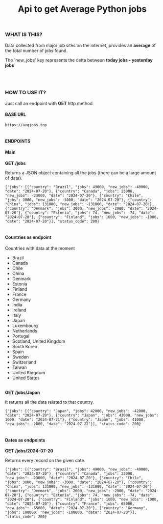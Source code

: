 <body>
<header>
<h1>
Api to get Average Python jobs
</h1>
</header>
<section>
<div>
<h3>WHAT IS THIS?</h3>
<p>Data collected from major job sites on the internet, provides an <strong>average</strong> of the total number of jobs found.</p>
<p>The 'new_jobs' key represents the delta between <strong>today jobs - yesterday jobs</strong></p>
<br>
<br>
<h3>HOW TO USE IT?</h3>
<p>Just call an endpoint with <b>GET</b> http method.</p>
<h4>BASE URL</h4>
<code>https://avgjobs.top</code>
<br>
<br>
<h4>ENDPOINTS</h4>
<h4>Main</h4>
<b>GET</b>
<b>/jobs</b>
<p>Returns a JSON object containing all the jobs (there can be a large amount of data).</p>
<div>
<code>{"jobs": [{"country": "Brazil", "jobs": 49000, "new_jobs": -49000, "date": "2024-07-20"}, {"country": "Canada", "jobs": 23000, "new_jobs": -23000, "date": "2024-07-20"}, {"country": "Chile", "jobs": 3000, "new_jobs": -3000, "date": "2024-07-20"}, {"country": "China", "jobs": 131000, "new_jobs": -131000, "date": "2024-07-20"}, {"country": "Denmark", "jobs": 2000, "new_jobs": -2000, "date": "2024-07-20"}, {"country": "Estonia", "jobs": 74, "new_jobs": -74, "date": "2024-07-20"}, {"country": "Finland", "jobs": 1000, "new_jobs": -1000, "date": "2024-07-20"}], "status_code": 200}</code>
</div>
<br>
<h4>Countries as endpoint</h4>
<p>Countries with data at the moment</p>
<ul>
<li>Brazil</li>
<li>Canada</li>
<li>Chile</li>
<li>China</li>
<li>Denmark</li>
<li>Estonia</li>
<li>Finland</li>
<li>France</li>
<li>Germany</li>
<li>India</li>
<li>Ireland</li>
<li>Italy</li>
<li>Japan</li>
<li>Luxembourg</li>
<li>Netherlands</li>
<li>Portugal</li>
<li>Scotland, United Kingdom</li>
<li>South Korea</li>
<li>Spain</li>
<li>Sweden</li>
<li>Switzerland</li>
<li>Taiwan</li>
<li>United Kingdom</li>
<li>United States</li>
</ul>
<br>
<b>GET</b>
<b>/jobs/Japan</b><br>
<p>It returns all the data related to that country.</p>
<div>
<code>{"jobs": [{"country": "Japan", "jobs": 42000, "new_jobs": -42000, "date": "2024-07-20"}, {"country": "Japan", "jobs": 43000, "new_jobs": 1000, "date": "2024-07-21"}, {"country": "Japan", "jobs": 41000, "new_jobs": -2000, "date": "2024-07-22"}], "status_code": 200}</code>
</div>
<br>
<h4>Dates as endpoints</h4>
<b>GET</b>
<b>/jobs/2024-07-20</b><br>
<p>Returns every record on the given date.</p>
<div>
<code>{"jobs": [{"country": "Brazil", "jobs": 49000, "new_jobs": -49000, "date": "2024-07-20"}, {"country": "Canada", "jobs": 23000, "new_jobs": -23000, "date": "2024-07-20"}, {"country": "Chile", "jobs": 3000, "new_jobs": -3000, "date": "2024-07-20"}, {"country": "China", "jobs": 131000, "new_jobs": -131000, "date": "2024-07-20"}, {"country": "Denmark", "jobs": 2000, "new_jobs": -2000, "date": "2024-07-20"}, {"country": "Estonia", "jobs": 74, "new_jobs": -74, "date": "2024-07-20"}, {"country": "Finland", "jobs": 1000, "new_jobs": -1000, "date": "2024-07-20"}, {"country": "France", "jobs": 65000, "new_jobs": -65000, "date": "2024-07-20"}, {"country": "Germany", "jobs": 108000, "new_jobs": -108000, "date": "2024-07-20"}], "status_code": 200}</code>
</div>
</div>
</section>
</body>
